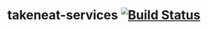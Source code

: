 # takeneat-services [![Build Status](https://travis-ci.org/takeneat/takeneat-services.svg?branch=master)](https://travis-ci.org/takeneat/takeneat-services)

